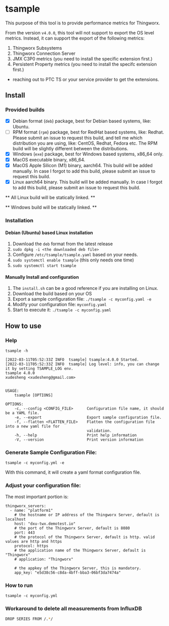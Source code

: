 # tsample

This purpose of this tool is to provide performance metrics for Thingworx.

From the version `v4.0.0`, this tool will not support to export the OS level metrics. Instead, it can support the export of the following metrics:

1. Thingworx Subsystems
2. Thingworx Connection Server
3. JMX C3P0 metrics (you need to install the specific extension first.)
4. Persistent Property metrics (you need to install the specifc extension first.)

* reaching out to PTC TS or your service provider to get the extensions.

## Install

### Provided builds
- [x] Debian format (`deb`) package, best for Debian based systems, like: Ubuntu.
- [ ] RPM format (`rpm`) package, best for RedHat based systems, like: Redhat. Please submit an issue to request this build, and tell me which distribution you are using, like: CentOS, Redhat, Fedora etc. The RPM build will be slightly different between the distributions.
- [x] Windows (`exe`) package, best for Windows based systems, x86_64 only.
- [x] MacOS executable binary, x86_64.
- [x] MacOS Apple Silicon (M1) binary, aarch64. This build will be added manually. In case I forgot to add this build, please submit an issue to request this build.
- [x] Linux aarch64 binary. This build will be added manually. In case I forgot to add this build, please submit an issue to request this build.

** All Linux build will be statically linked. **

** Windows build will be statically linked. **

### Installation

#### Debian (Ubuntu) based Linux installation

1. Download the `deb` format from the latest release
2. ```sudo dpkg -i <the downloaded deb file>```
3. Configure `/etc/tsample/tsample.yaml` based on your needs.
4. ```sudo systemctl enable tsample``` (this only needs one time)
5. ```sudo systemctl start tsample```

#### Manually Install and configuration

1. The `install.sh` can be a good reference if you are installing on Linux.
2. Download the build based on your OS
3. Export a sample configuration file: ```./tsample -c myconfig.yaml -e```
4. Modify your configuration file: `myconfig.yaml`
5. Start to execute it: ```./tsample -c myconfig.yaml```




## How to use

### Help

``` shell
tsample -h
```

```
[2022-03-11T05:52:33Z INFO  tsample] tsample:4.0.0 Started.
[2022-03-11T05:52:33Z INFO  tsample] Log level: info, you can change it by setting TSAMPLE_LOG env.
tsample 4.0.0
xudesheng <xudesheng@gmail.com>


USAGE:
    tsample [OPTIONS]

OPTIONS:
    -c, --config <CONFIG_FILE>      Configuration file name, it should be a YAML file.
    -e, --export                    Export sample configuration file.
    -f, --flatten <FLATTEN_FILE>    Flatten the configuration file into a new yaml file for
                                    validation.
    -h, --help                      Print help information
    -V, --version                   Print version information
```



### Generate Sample Configuration File:

```
tsample -c myconfig.yml -e
```

With this command, it will create a yaml format configuration file.

### Adjust your configuration file:

The most important portion is:

```
thingworx_servers:
  - name: "platform1"
    # the hostname or IP address of the Thingworx Server, default is localhost
    host: "dxu-twx.demotest.io"
    # the port of the Thingworx Server, default is 8080
    port: 443
    # the protocol of the Thingworx Server, default is http. valid values are http and https
    protocol: https
    # the application name of the Thingworx Server, default is "Thingworx"
    # application: "Thingworx"

    # the appkey of the Thingworx Server, this is mandatory.
    app_key: "e5d38c56-c8da-4bff-bba3-06bf3da7474a"
```



### How to run

```
tsample -c myconfig.yml
```



### Workaround to delete all measurements from InfluxDB

```bash
DROP SERIES FROM /.*/
```

